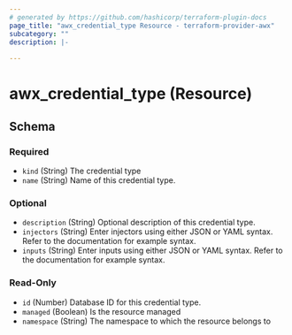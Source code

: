 ```yaml
---
# generated by https://github.com/hashicorp/terraform-plugin-docs
page_title: "awx_credential_type Resource - terraform-provider-awx"
subcategory: ""
description: |-
  
---
```


# awx_credential_type (Resource)





<!-- schema generated by tfplugindocs -->
## Schema

### Required

- `kind` (String) The credential type
- `name` (String) Name of this credential type.

### Optional

- `description` (String) Optional description of this credential type.
- `injectors` (String) Enter injectors using either JSON or YAML syntax. Refer to the documentation for example syntax.
- `inputs` (String) Enter inputs using either JSON or YAML syntax. Refer to the documentation for example syntax.

### Read-Only

- `id` (Number) Database ID for this credential type.
- `managed` (Boolean) Is the resource managed
- `namespace` (String) The namespace to which the resource belongs to


